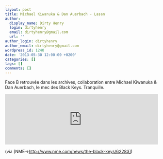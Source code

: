 ```yaml
---
layout: post
title: Michael Kiwanuka & Dan Auerbach - Lasan
author:
  display_name: Dirty Henry
  login: dirtyhenry
  email: dirtyhenry@gmail.com
  url: ''
author_login: dirtyhenry
author_email: dirtyhenry@gmail.com
wordpress_id: 1240
date: '2013-05-30 12:00:00 +0200'
categories: []
tags: []
comments: []
---
```

Face B retrouvée dans les archives, collaboration entre Michael Kiwanuka & Dan Auerbach, le mec des Black Keys. Tranquille.

<iframe width="100%" height="166" scrolling="no" frameborder="no" src="https://w.soundcloud.com/player/?url=http%3A%2F%2Fapi.soundcloud.com%2Ftracks%2F37365529"></iframe>

(via [NME->http://www.nme.com/news/the-black-keys/62283])
